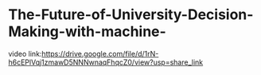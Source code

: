 # The-Future-of-University-Decision-Making-with-machine-

video link:https://drive.google.com/file/d/1rN-h6cEPlVqj1zmawD5NNNwnaqFhqcZ0/view?usp=share_link
